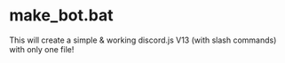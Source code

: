 # make_bot.bat
This will create a simple &amp; working discord.js V13 (with slash commands) with only one file!
